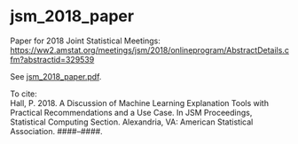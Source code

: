 # jsm_2018_paper
Paper for 2018 Joint Statistical Meetings: https://ww2.amstat.org/meetings/jsm/2018/onlineprogram/AbstractDetails.cfm?abstractid=329539

See [jsm_2018_paper.pdf](jsm_2018_paper.pdf).

To cite:</br>
Hall, P. 2018. A Discussion of Machine Learning Explanation Tools with Practical Recommendations and a Use Case. In JSM Proceedings, Statistical Computing Section. Alexandria, VA: American Statistical Association. ####–####.
